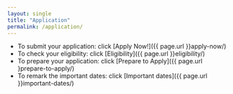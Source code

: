 ```yaml
---
layout: single
title: "Application"
permalink: /application/
---
```


- To submit your application: click [Apply Now!]({{ page.url }}apply-now/)
- To check your eligibility: click [Eligibility]({{ page.url }}eligibility/)
- To prepare your application: click [Prepare to Apply]({{ page.url }prepare-to-apply/)
- To remark the important dates: click [Important dates]({{ page.url }}important-dates/)